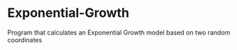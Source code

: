# Exponential-Growth
Program that calculates an Exponential Growth model based on two random coordinates
